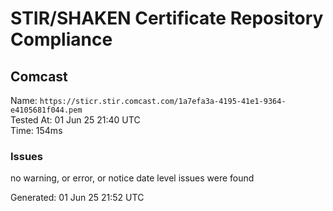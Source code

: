 # STIR/SHAKEN Certificate Repository Compliance

## Comcast

Name: `https://sticr.stir.comcast.com/1a7efa3a-4195-41e1-9364-e4105681f044.pem`\
Tested At: 01 Jun 25 21:40 UTC\
Time: 154ms

### Issues

no warning, or error, or notice date level issues were found

Generated: 01 Jun 25 21:52 UTC